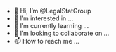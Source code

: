 - 👋 Hi, I’m @LegalStatGroup
- 👀 I’m interested in ...
- 🌱 I’m currently learning ...
- 💞️ I’m looking to collaborate on ...
- 📫 How to reach me ...

<!---
LegalStatGroup/LegalStatGroup is a ✨ special ✨ repository because its `README.md` (this file) appears on your GitHub profile.
You can click the Preview link to take a look at your changes.
--->
